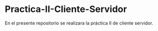 # Practica-II-Cliente-Servidor
En el presente repositorio se realizara la práctica II de cliente servidor.

